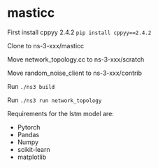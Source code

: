 # masticc

First install cppyy 2.4.2 `pip install cppyy==2.4.2`

Clone to ns-3-xxx/masticc

Move network_topology.cc to ns-3-xxx/scratch

Move random_noise_client to ns-3-xxx/contrib

Run `./ns3 build`

Run `./ns3 run network_topology`

Requirements for the lstm model are:
  - Pytorch
  - Pandas
  - Numpy
  - scikit-learn
  - matplotlib
